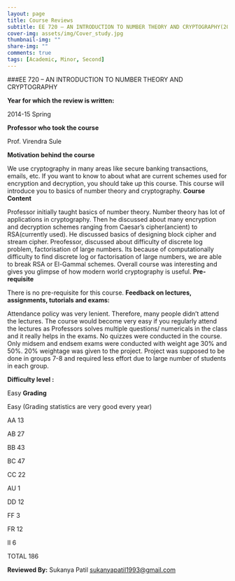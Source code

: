 ```yaml
---
layout: page
title: Course Reviews
subtitle: EE 720 – AN INTRODUCTION TO NUMBER THEORY AND CRYPTOGRAPHY(2014-15)
cover-img: assets/img/Cover_study.jpg
thumbnail-img: ""
share-img: ""
comments: true
tags: [Academic, Minor, Second]
---
```


###EE 720 – AN INTRODUCTION TO NUMBER THEORY AND CRYPTOGRAPHY


**Year for which the review is written:**

2014-15 Spring


**Professor who took the course**

Prof. Virendra Sule

**Motivation behind the course**

We use cryptography in many areas like secure banking transactions, emails, etc. If you want to know to about what are current schemes used for encryption and decryption, you should take up this course. This course will introduce you to basics of number theory and cryptography.
**Course Content**

Professor initially taught basics of number theory. Number theory has lot of applications in cryptography. Then he discussed about many encryption and decryption schemes ranging from Caesar’s cipher(ancient) to RSA(currently used). He discussed basics of designing block cipher and stream cipher. Preofessor, discussed about difficulty of discrete log problem, factorisation of large numbers. Its because of computationally difficulty to find discrete log or factorisation of large numbers, we are able to break RSA or El-Gammal schemes. Overall course was interesting and gives you glimpse of how modern world cryptography is useful.
**Pre-requisite**

There is no pre-requisite for this course.
**Feedback on lectures, assignments, tutorials and exams:**

Attendance policy was very lenient. Therefore, many people didn’t attend the lectures. The course would become very easy if you regularly attend the lectures as Professors solves multiple questions/ numericals in the class and it really helps in the exams. No quizzes were conducted in the course. Only midsem and endsem exams were conducted with weight age 30% and 50%. 20% weightage was given to the project. Project was supposed to be done in groups 7-8 and required less effort due to large number of students in each group.

**Difficulty level :**

 Easy
**Grading**

 

Easy (Grading statistics are very good every year)

AA    13

AB    27

BB   43

BC    47

CC    22

AU    1

DD    12

FF    3

FR    12

II    6

TOTAL     186

 



**Reviewed By:**  Sukanya Patil <sukanyapatil1993@gmail.com>